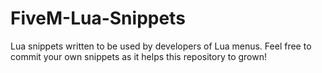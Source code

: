 # FiveM-Lua-Snippets

Lua snippets written to be used by developers of Lua menus. Feel free to commit your own snippets as it helps this repository to grown!
